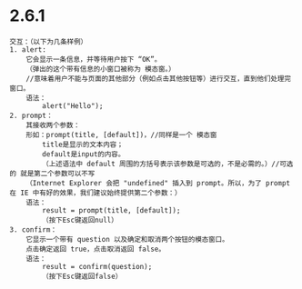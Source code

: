 # 2.6.1
    交互：（以下为几条样例）
    1. alert:
        它会显示一条信息，并等待用户按下 “OK”。
        （弹出的这个带有信息的小窗口被称为 模态窗。）
        //意味着用户不能与页面的其他部分（例如点击其他按钮等）进行交互，直到他们处理完窗口。
        语法：
            alert("Hello");
    2. prompt：
        其接收两个参数：
        形如：prompt(title, [default])，//同样是一个 模态窗
            title是显示的文本内容；
            default是input的内容。
            （上述语法中 default 周围的方括号表示该参数是可选的，不是必需的。）//可选的 就是第二个参数可以不写
        （Internet Explorer 会把 "undefined" 插入到 prompt。所以，为了 prompt 在 IE 中有好的效果，我们建议始终提供第二个参数：）
        语法：
            result = prompt(title, [default]);
            （按下Esc键返回null）
    3. confirm：
        它显示一个带有 question 以及确定和取消两个按钮的模态窗口。
        点击确定返回 true，点击取消返回 false。
        语法：
            result = confirm(question);
            （按下Esc键返回false）
